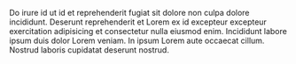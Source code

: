 

Do irure id ut id et reprehenderit fugiat sit dolore non culpa dolore incididunt. Deserunt reprehenderit et Lorem ex id excepteur excepteur exercitation adipisicing et consectetur nulla eiusmod enim. Incididunt labore ipsum duis dolor Lorem veniam. In ipsum Lorem aute occaecat cillum. Nostrud laboris cupidatat deserunt nostrud.
